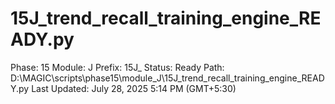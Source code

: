 # 15J_trend_recall_training_engine_READY.py

Phase: 15
Module: J
Prefix: 15J_
Status: Ready
Path: D:\MAGIC\scripts\phase15\module_J\15J_trend_recall_training_engine_READY.py
Last Updated: July 28, 2025 5:14 PM (GMT+5:30)
